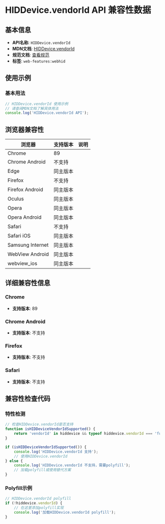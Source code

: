 # HIDDevice.vendorId API 兼容性数据

## 基本信息

- **API名称**: `HIDDevice.vendorId`
- **MDN文档**: [HIDDevice.vendorId](https://developer.mozilla.org/docs/Web/API/HIDDevice/vendorId)
- **规范文档**: [查看规范](https://wicg.github.io/webhid/#dom-hiddevice-vendorid)
- **标签**: `web-features:webhid`

## 使用示例

### 基本用法

```javascript
// HIDDevice.vendorId 使用示例
// 请查阅MDN文档了解具体用法
console.log('HIDDevice.vendorId API');
```

## 浏览器兼容性

| 浏览器 | 支持版本 | 说明 |
|--------|----------|------|
| Chrome | 89 |  |
| Chrome Android | 不支持 |  |
| Edge | 同主版本 |  |
| Firefox | 不支持 |  |
| Firefox Android | 同主版本 |  |
| Oculus | 同主版本 |  |
| Opera | 同主版本 |  |
| Opera Android | 同主版本 |  |
| Safari | 不支持 |  |
| Safari iOS | 同主版本 |  |
| Samsung Internet | 同主版本 |  |
| WebView Android | 同主版本 |  |
| webview_ios | 同主版本 |  |

## 详细兼容性信息

### Chrome

- **支持版本**: 89

### Chrome Android

- **支持版本**: 不支持

### Firefox

- **支持版本**: 不支持

### Safari

- **支持版本**: 不支持

## 兼容性检查代码

### 特性检测

```javascript
// 检查HIDDevice.vendorId是否支持
function isHIDDeviceVendorIdSupported() {
    return 'vendorId' in hiddevice && typeof hiddevice.vendorId === 'function';
}

if (isHIDDeviceVendorIdSupported()) {
    console.log('HIDDevice.vendorId 支持');
    // 使用HIDDevice.vendorId
} else {
    console.log('HIDDevice.vendorId 不支持，需要polyfill');
    // 加载polyfill或使用替代方案
}
```

### Polyfill示例

```javascript
// HIDDevice.vendorId polyfill
if (!hiddevice.vendorId) {
    // 在这里添加polyfill实现
    console.log('加载HIDDevice.vendorId polyfill');
}
```

